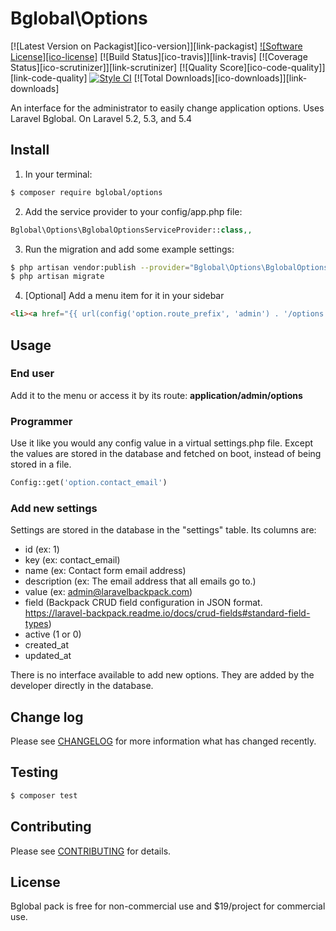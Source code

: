# Bglobal\Options

[![Latest Version on Packagist][ico-version]][link-packagist]
[![Software License][ico-license]](LICENSE.md)
[![Build Status][ico-travis]][link-travis]
[![Coverage Status][ico-scrutinizer]][link-scrutinizer]
[![Quality Score][ico-code-quality]][link-code-quality]
[![Style CI](https://styleci.io/repos/53683729/shield)](https://styleci.io/repos/53683729)
[![Total Downloads][ico-downloads]][link-downloads]

An interface for the administrator to easily change application options. Uses Laravel Bglobal. On Laravel 5.2, 5.3, and 5.4

## Install

1) In your terminal:

``` bash
$ composer require bglobal/options
```

2) Add the service provider to your config/app.php file:
```php
Bglobal\Options\BglobalOptionsServiceProvider::class,,
```

3) Run the migration and add some example settings:
```bash
$ php artisan vendor:publish --provider="Bglobal\Options\BglobalOptionsServiceProvider"
$ php artisan migrate
```

4) [Optional] Add a menu item for it in your sidebar

```html
<li><a href="{{ url(config('option.route_prefix', 'admin') . '/options') }}"><i class="fa fa-cog"></i> <span>Options</span></a></li>
```

## Usage

### End user
Add it to the menu or access it by its route: **application/admin/options**

### Programmer
Use it like you would any config value in a virtual settings.php file. Except the values are stored in the database and fetched on boot, instead of being stored in a file.

``` php
Config::get('option.contact_email')
```

### Add new settings

Settings are stored in the database in the "settings" table. Its columns are:
- id (ex: 1)
- key (ex: contact_email)
- name (ex: Contact form email address)
- description (ex: The email address that all emails go to.)
- value (ex: admin@laravelbackpack.com)
- field (Backpack CRUD field configuration in JSON format. https://laravel-backpack.readme.io/docs/crud-fields#standard-field-types)
- active (1 or 0)
- created_at
- updated_at

There is no interface available to add new options. They are added by the developer directly in the database.


## Change log

Please see [CHANGELOG](CHANGELOG.md) for more information what has changed recently.

## Testing

``` bash
$ composer test
```

## Contributing

Please see [CONTRIBUTING](CONTRIBUTING.md) for details.

## License

Bglobal pack is free for non-commercial use and $19/project for commercial use.
